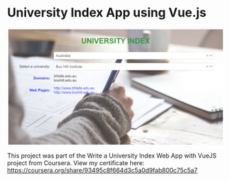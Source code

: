# University Index App using Vue.js

![Demo](https://github.com/adrianadelazzari/university-index-app/blob/master/images/demo.png)

This project was part of the Write a University Index Web App with VueJS project from Coursera. View my certificate here: https://coursera.org/share/93495c8f664d3c5a0d9fab800c75c5a7
